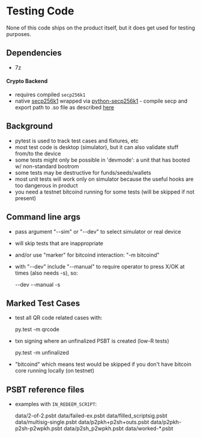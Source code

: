 
# Testing Code

None of this code ships on the product itself, but it does get used for testing purposes.

## Dependencies
* 7z

#### Crypto Backend
* requires compiled `secp256k1`
* native [secp256k1](https://github.com/bitcoin-core/secp256k1) wrapped via [python-secp256k1](https://github.com/scgbckbone/python-secp256k1) - compile secp and export path to .so file as described [here](https://github.com/scgbckbone/python-secp256k1?tab=readme-ov-file#installation-and-dependencies) 

## Background

- pytest is used to track test cases and fixtures, etc
- most test code is desktop (simulator), but it can also validate stuff from/to the device
- some tests might only be possible in 'devmode': a unit that has booted w/ non-standard bootrom
- some tests may be destructive for funds/seeds/wallets
- most unit tests will work only on simulator because the useful hooks are too dangerous in product
- you need a testnet bitcoind running for some tests (will be skipped if not present)

## Command line args

- pass argument "--sim" or "--dev" to select simulator or real device 
- will skip tests that are inappropriate
- and/or use "marker" for bitcoind interaction:  "-m bitcoind"
- with "--dev" include "--manual" to require operator to press X/OK at times (also needs -s), so:

    --dev --manual -s

## Marked Test Cases

- test all QR code related cases with:

    py.test -m qrcode

- txn signing where an unfinalized PSBT is created (low-R tests)

    py.test -m unfinalized

- "bitcoind" which means test would be skipped if you don't have bitcoin core
  running locally (on testnet)

## PSBT reference files

- examples with `IN_REDEEM_SCRIPT`:

    data/2-of-2.psbt
    data/failed-ex.psbt
    data/filled_scriptsig.psbt
    data/multisig-single.psbt
    data/p2pkh+p2sh+outs.psbt
    data/p2pkh-p2sh-p2wpkh.psbt
    data/p2sh_p2wpkh.psbt
    data/worked-*.psbt
